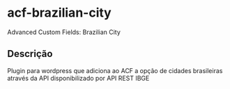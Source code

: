 # acf-brazilian-city
Advanced Custom Fields: Brazilian City

## Descrição

Plugin para wordpress que adiciona ao ACF a opção de cidades brasileiras através da API disponibilizado por API REST IBGE
